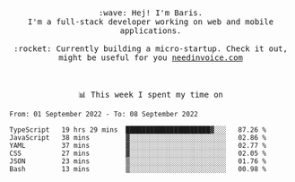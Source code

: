 <p align="center">
  <br><br>
  <samp>
    :wave: Hej! I'm Baris.
    <br>I'm a full-stack developer working on web and mobile applications.
       <br><br>:rocket: Currently building a micro-startup. Check it out, might be useful for you <a href="https://needinvoice.com/" target="_blank">needinvoice.com</a>

  </samp>
 <br><br><br>
</p>
<p align=center><samp>📊  This week I spent my time on</samp></p>


<!--START_SECTION:waka-->

```text
From: 01 September 2022 - To: 08 September 2022

TypeScript   19 hrs 29 mins  █████████████████████▓░░░   87.26 %
JavaScript   38 mins         ▓░░░░░░░░░░░░░░░░░░░░░░░░   02.86 %
YAML         37 mins         ▓░░░░░░░░░░░░░░░░░░░░░░░░   02.77 %
CSS          27 mins         ▓░░░░░░░░░░░░░░░░░░░░░░░░   02.05 %
JSON         23 mins         ▒░░░░░░░░░░░░░░░░░░░░░░░░   01.76 %
Bash         13 mins         ▒░░░░░░░░░░░░░░░░░░░░░░░░   00.98 %
```

<!--END_SECTION:waka-->


